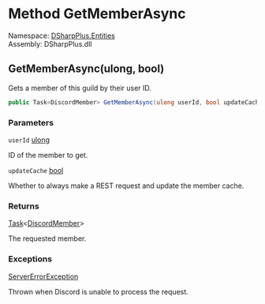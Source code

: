 # Method GetMemberAsync

Namespace: [DSharpPlus.Entities](DSharpPlus.Entities.md)  
Assembly: DSharpPlus.dll

## <a id="DSharpPlus_Entities_DiscordGuild_GetMemberAsync_System_UInt64_System_Boolean_"></a>GetMemberAsync\(ulong, bool\)

Gets a member of this guild by their user ID.

```csharp
public Task<DiscordMember> GetMemberAsync(ulong userId, bool updateCache = false)
```

### Parameters

`userId` [ulong](https://learn.microsoft.com/dotnet/api/system.uint64)

ID of the member to get.

`updateCache` [bool](https://learn.microsoft.com/dotnet/api/system.boolean)

Whether to always make a REST request and update the member cache.

### Returns

[Task](https://learn.microsoft.com/dotnet/api/system.threading.tasks.task\-1)<[DiscordMember](DSharpPlus.Entities.DiscordMember.md)\>

The requested member.

### Exceptions

[ServerErrorException](DSharpPlus.Exceptions.ServerErrorException.md)

Thrown when Discord is unable to process the request.

